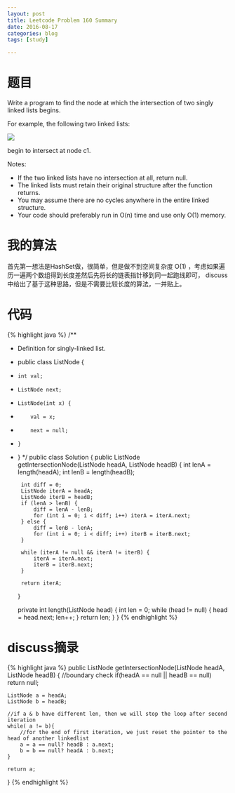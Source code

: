 ```yaml
---
layout: post
title: Leetcode Problem 160 Summary
date: 2016-08-17
categories: blog
tags: [study]

---
```


# 题目

Write a program to find the node at which the intersection of two singly linked lists begins.

For example, the following two linked lists:

![](https://lisencn11.github.io/img/problem160.png)

begin to intersect at node c1.

Notes:

* If the two linked lists have no intersection at all, return null.
* The linked lists must retain their original structure after the function returns.
* You may assume there are no cycles anywhere in the entire linked structure.
* Your code should preferably run in O(n) time and use only O(1) memory.

# 我的算法

首先第一想法是HashSet做，很简单，但是做不到空间复杂度 O(1) ，考虑如果遍历一遍两个数组得到长度差然后先将长的链表指针移到同一起跑线即可， discuss 中给出了基于这种思路，但是不需要比较长度的算法，一并贴上。

# 代码

{% highlight java %}
/**
 * Definition for singly-linked list.
 * public class ListNode {
 *     int val;
 *     ListNode next;
 *     ListNode(int x) {
 *         val = x;
 *         next = null;
 *     }
 * }
 */
public class Solution {
    public ListNode getIntersectionNode(ListNode headA, ListNode headB) {
        int lenA = length(headA);
        int lenB = length(headB);
        
        int diff = 0;
        ListNode iterA = headA;
        ListNode iterB = headB;
        if (lenA > lenB) {
            diff = lenA - lenB;
            for (int i = 0; i < diff; i++) iterA = iterA.next;
        } else {
            diff = lenB - lenA;
            for (int i = 0; i < diff; i++) iterB = iterB.next;
        }
        
        while (iterA != null && iterA != iterB) {
            iterA = iterA.next;
            iterB = iterB.next;
        }
        
        return iterA;
    }
    
    private int length(ListNode head) {
        int len = 0;
        while (head != null) {
            head = head.next;
            len++;
        }
        return len;
    }
}
{% endhighlight %}

# discuss摘录

{% highlight java %}
public ListNode getIntersectionNode(ListNode headA, ListNode headB) {
    //boundary check
    if(headA == null || headB == null) return null;
    
    ListNode a = headA;
    ListNode b = headB;
    
    //if a & b have different len, then we will stop the loop after second iteration
    while( a != b){
    	//for the end of first iteration, we just reset the pointer to the head of another linkedlist
        a = a == null? headB : a.next;
        b = b == null? headA : b.next;    
    }
    
    return a;
}
{% endhighlight %}